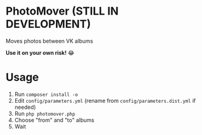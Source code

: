 # PhotoMover (STILL IN DEVELOPMENT)

Moves photos between VK albums
  
**Use it on your own risk!** :joy:

# Usage

1. Run `composer install -o`
2. Edit `config/parameters.yml` (rename from `config/parameters.dist.yml` if needed)
3. Run `php photomover.php`
4. Choose "from" and "to" albums
6. Wait
